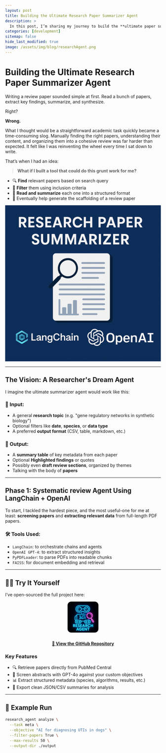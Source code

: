 ```yaml
---
layout: post
title: Building the Ultimate Research Paper Summarizer Agent
description: >
  In this post, I’m sharing my journey to build the **ultimate paper summarizer agent** — a lightweight, command-line tool powered by LangChain and OpenAI.
categories: [development]
sitemap: false
hide_last_modified: true
image: /assets/img/blog/researchAgent.png
---
```


# Building the Ultimate Research Paper Summarizer Agent

Writing a review paper sounded simple at first. Read a bunch of papers, extract key findings, summarize, and synthesize.

Right?

**Wrong.**

What I thought would be a straightforward academic task quickly became a time-consuming slog. Manually finding the right papers, understanding their content, and organizing them into a cohesive review was far harder than expected. It felt like I was reinventing the wheel every time I sat down to write.

That’s when I had an idea:

> **What if I built a tool that could do this grunt work for me?**

- 🔍 **Find** relevant papers based on search query 
- 🧹 **Filter** them using inclusion criteria  
- 📖 **Read and summarize** each one into a structured format  
- 🧾 Eventually help generate the scaffolding of a review paper  


![200x100](/assets/img/blog/researchAgent.png)

---

## The Vision: A Researcher's Dream Agent

I imagine the ultimate summarizer agent would work like this:

### 🔹 Input:
- A general **research topic** (e.g. "gene regulatory networks in synthetic biology")
- Optional filters like **date**, **species**, or **data type**
- A preferred **output format** (CSV, table, markdown, etc.)

### 🔹 Output:
- A **summary table** of key metadata from each paper
- Optional **Highlighted findings** or quotes
- Possibly even **draft review sections**, organized by themes
- Talking with the body of **papers**

---

## Phase 1: Systematic review Agent Using LangChain + OpenAI

To start, I tackled the hardest piece, and the most useful-one for me at least: **screening papers** and **extracting relevant data** from full-length PDF papers.

### 🛠 Tools Used:

- `LangChain`: to orchestrate chains and agents  
- `OpenAI GPT-4`: to extract structured insights  
- `PyPDFLoader`: to parse PDFs into readable chunks  
- `FAISS`: for document embedding and retrieval  

---

## 🧑‍💻 Try It Yourself

I’ve open-sourced the full project here:  

<p align="center">
  <a href="https://github.com/MakanFar/research-agent" target="_blank">
    <img src="https://raw.githubusercontent.com/MakanFar/research-agent/main/images/logo.png" alt="Research Agent Logo" width="100" style="border-radius:12px; margin-bottom:10px;">
  </a>
</p>

<p align="center">
  <a href="https://github.com/MakanFar/research-agent" target="_blank"><b>🔗 View the GitHub Repository</b></a>
</p>

### Key Features
- 🔍 Retrieve papers directly from PubMed Central  
- 🧹 Screen abstracts with GPT-4o against your custom objectives  
- 📊 Extract structured metadata (species, algorithms, results, etc.)  
- 🧾 Export clean JSON/CSV summaries for analysis  

---

## 🚀 Example Run

```bash
research_agent analyze \
  --task meta \
  --objective "AI for diagnosing UTIs in dogs" \
  --filter-papers True \
  --max-results 50 \
  --output-dir ./output

